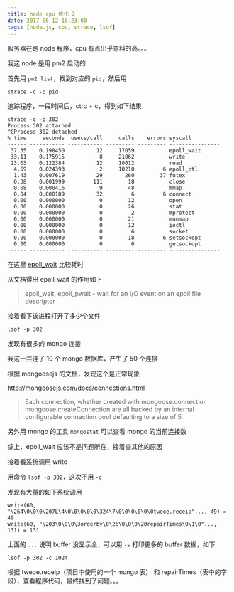 ```yaml
---
title: node cpu 优化 2
date: 2017-06-12 16:23:00
tags: [node.js, cpu, strace, lsof]
---
```



服务器在跑 node 程序，cpu 有点出乎意料的高。。。


<!--more-->

我这 node 是用 pm2 启动的

首先用 `pm2 list`，找到对应的 `pid`，然后用


`strace -c -p pid`

追踪程序，一段时间后，ctrc + c，得到如下结果

```
strace -c -p 302
Process 302 attached
^CProcess 302 detached
% time     seconds  usecs/call     calls    errors syscall
------ ----------- ----------- --------- --------- ----------------
 37.35    0.198450          12     17059           epoll_wait
 33.11    0.175915           8     21062           write
 23.03    0.122384          12     10012           read
  4.59    0.024393           2     10210         6 epoll_ctl
  1.43    0.007619          29       260        37 futex
  0.38    0.001999         111        18           close
  0.08    0.000416           9        48           mmap
  0.04    0.000189          32         6         6 connect
  0.00    0.000000           0        12           open
  0.00    0.000000           0        26           stat
  0.00    0.000000           0         2           mprotect
  0.00    0.000000           0        21           munmap
  0.00    0.000000           0        12           ioctl
  0.00    0.000000           0         6           socket
  0.00    0.000000           0        18         6 setsockopt
  0.00    0.000000           0         6           getsockopt
------ ----------- ----------- --------- --------- ----------------
```


在这里 [epoll_wait](https://linux.die.net/man/2/epoll_wait) 比较耗时

从文档得出 epoll_wait 的作用如下

> epoll_wait, epoll_pwait - wait for an I/O event on an epoll file descriptor


接着看下该进程打开了多少个文件

```
lsof -p 302
```

发现有很多的 mongo 连接

我这一共连了 10 个 mongo 数据库，产生了 50 个连接

根据 mongoosejs 的文档，发现这个是正常现象

<http://mongoosejs.com/docs/connections.html>

> Each connection, whether created with mongoose.connect or mongoose.createConnection are all backed by an internal configurable connection pool defaulting to a size of 5.


另外用 mongo 的工具 `mongostat` 可以查看 mongo 的当前连接数


综上，epoll_wait 应该不是问题所在，接着查其他的原因

接着看系统调用 write


用命令 `lsof -p 302`，这次不用 `-c`


发现有大量的如下系统调用

```
write(60, "\264\0\0\0\207L\4\0\0\0\0\0\324\7\0\0\0\0\0\0tweoe.receip"..., 49) = 49
write(60, "\203\0\0\0\3orderby\0\26\0\0\0\20repairTimes\0\1\0"..., 131) = 131
```

上面的 `...` 说明 buffer 没显示全，可以用 `-s` 打印更多的 buffer 数据，如下

`lsof -p 302 -c 1024`

根据 tweoe.receip（项目中使用的一个 mongo 表） 和 repairTimes（表中的字段），查看程序代码，最终找到了问题。。。

